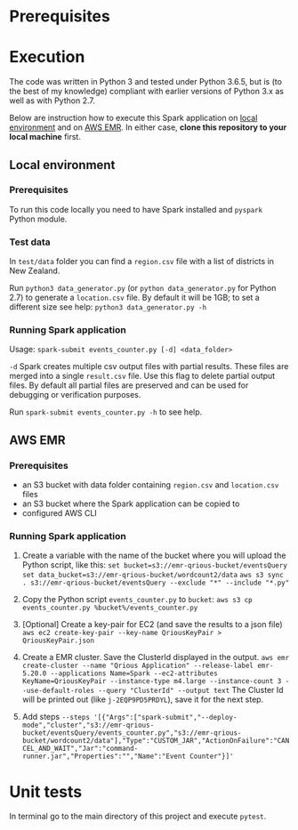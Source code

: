 # Prerequisites



# Execution

The code was written in Python 3 and tested under Python 3.6.5, but is (to the best of my knowledge) compliant with 
earlier versions of Python 3.x as well as with Python 2.7. 
  
Below are instruction how to execute this Spark application on [local environment](#local-environment) and on [AWS 
EMR](#aws-emr). 
In either case, **clone this repository to your local machine** first. 

## Local environment

### Prerequisites

To run this code locally you need to have Spark installed and `pyspark` Python module.

### Test data
In `test/data` folder you can find a `region.csv` file with a list of districts in New Zealand. 

Run `python3 data_generator.py` (or `python data_generator.py` for Python 2.7) to generate a `location.csv` file. By 
default it will be 1GB; to set a different size see help: `python3 data_generator.py -h`

### Running Spark application

Usage: `spark-submit events_counter.py [-d] <data_folder>`

`-d` Spark creates multiple csv output files with partial results. These files are merged into a single `result.csv` 
file. Use this flag to delete partial output files. By default all partial files are preserved and can be used for 
debugging or verification purposes.    

Run `spark-submit events_counter.py -h` to see help. 

## AWS EMR

### Prerequisites
- an S3 bucket with data folder containing `region.csv` and `location.csv` files
- an S3 bucket where the Spark application can be copied to
- configured AWS CLI 

### Running Spark application

1. Create a variable with the name of the bucket where you will upload the Python script, like this:
```set bucket=s3://emr-qrious-bucket/eventsQuery```
```set data_bucket=s3://emr-qrious-bucket/wordcount2/data```
```aws s3 sync . s3://emr-qrious-bucket/eventsQuery --exclude "*" --include "*.py"```

2. Copy the Python script `events_counter.py` to `bucket`:
```aws s3 cp events_counter.py %bucket%/events_counter.py```

3. [Optional] Create a key-pair for EC2 (and save the results to a json file)
```aws ec2 create-key-pair --key-name QriousKeyPair > QriousKeyPair.json```

4. Create a EMR cluster. Save the ClusterId displayed in the output.
```aws emr create-cluster --name "Qrious Application" --release-label emr-5.20.0 --applications Name=Spark --ec2-attributes KeyName=QriousKeyPair --instance-type m4.large --instance-count 3 --use-default-roles --query "ClusterId" --output text```
The Cluster Id will be printed out (like `j-2EQP9PD5PRDYL`), save it for the next step.

5. Add steps
```--steps '[{"Args":["spark-submit","--deploy-mode","cluster","s3://emr-qrious-bucket/eventsQuery/events_counter.py","s3://emr-qrious-bucket/wordcount2/data"],"Type":"CUSTOM_JAR","ActionOnFailure":"CANCEL_AND_WAIT","Jar":"command-runner.jar","Properties":"","Name":"Event Counter"}]'```

# Unit tests

In terminal go to the main directory of this project and execute `pytest`.